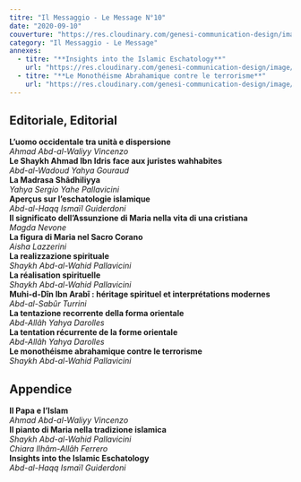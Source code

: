 ```yaml
---
titre: "Il Messaggio - Le Message N°10"
date: "2020-09-10"
couverture: "https://res.cloudinary.com/genesi-communication-design/image/upload/v1606125410/ihei/couvertures/messaggio-10_l5lsma.jpg"
category: "Il Messaggio - Le Message"
annexes:
  - titre: "**Insights into the Islamic Eschatology**"
    url: "https://res.cloudinary.com/genesi-communication-design/image/upload/v1606736221/ihei/PDF/Le%20Message/Le%20Message%2010/Insights-into-the-Islamic_nojkgu.pdf"
  - titre: "**Le Monothéisme Abrahamique contre le terrorisme**"
    url: "https://res.cloudinary.com/genesi-communication-design/image/upload/v1606736221/ihei/PDF/Le%20Message/Le%20Message%2010/Le-Monotheisme-abrahamique-contre-le-terrorisme_mlklph.pdf"
---
```


## Editoriale, Editorial</br>
**L’uomo occidentale tra unità e dispersione**</br>
*Ahmad Abd-al-Waliyy Vincenzo*</br>
**Le Shaykh Ahmad Ibn Idris face aux juristes wahhabites**</br>
*Abd-al-Wadoud Yahya Gouraud*</br>
**La Madrasa Shâdhiliyya**</br>
*Yahya Sergio Yahe Pallavicini*</br>
**Aperçus sur l’eschatologie islamique**</br>
*Abd-al-Haqq Ismaïl Guiderdoni*</br>
**Il significato dell’Assunzione di Maria nella vita di una cristiana**</br>
*Magda Nevone*</br>
**La figura di Maria nel Sacro Corano**</br>
*Aisha Lazzerini*</br>
**La realizzazione spirituale**</br>
*Shaykh Abd-al-Wahid Pallavicini*</br>
**La réalisation spirituelle**</br>
*Shaykh Abd-al-Wahid Pallavicini*</br>
**Muhi-d-Dîn Ibn Arabî&nbsp;: héritage spirituel et interprétations modernes**</br>
*Abd-al-Sabûr Turrini*</br>
**La tentazione recorrente della forma orientale**</br>
*Abd-Allâh Yahya Darolles*</br>
**La tentation récurrente de la forme orientale**</br>
*Abd-Allâh Yahya Darolles*</br>
**Le monothéisme abrahamique contre le terrorisme**</br>
*Shaykh Abd-al-Wahid Pallavicini*</br>
## Appendice</br>
**Il Papa e l’Islam**</br>
*Ahmad Abd-al-Waliyy Vincenzo*</br>
**Il pianto di Maria nella tradizione islamica**</br>
*Shaykh Abd-al-Wahid Pallavicini*</br>
*Chiara Ilhâm-Allâh Ferrero*</br>
**Insights into the Islamic Eschatology**</br>
*Abd-al-Haqq Ismaïl Guiderdoni*
